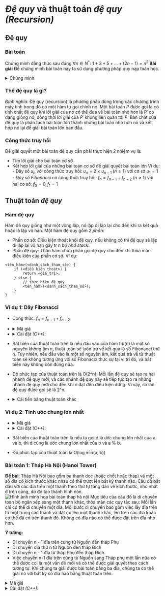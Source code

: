 # _Đệ quy_ và thuật toán _đệ quy (Recursion)_

## Đệ quy

### Bài toán

Chứng minh đẳng thức sau đúng $\forall n \in N^*$:
$1 + 3 + 5 + ... + (2n - 1) = n^2$
**Bài giải**
Để chứng minh bài toán này ta sử dụng phương pháp quy nạp toán học.

  <details>
  <summary>Chứng minh</summary>

- Bước 1: Chứng minh đẳng thức đúng với $n=1$
  Ta thấy: $1=1^2 \Rightarrow$ đẳng thức đúng với $n=1$
- Bước 2: Giả sử đẳng thức đúng với $n=k$ $(k\geqslant1)$
  $\Rightarrow 1 + 3 + 5 + ... + (2k - 1) = k^2$
- Bước 3: Chứng minh đẳng thức đúng với $n=k+1$
Ta có:
$1 + 3 + 5 + ... + [2(k+1) - 3] + [2(k + 1) - 1]$
$= 1 + 3 + 5 + ... + (2k + 2 - 3) + (2k + 2 - 1)$
$= 1 + 3 + 5 + ... + (2k -1) + (2k +1)$
$=k^2 + 2k +1$
$= (k+1)^2 \Rightarrow đpcm$.
$\rightarrow$ Phương pháp này đã sử dụng tính chất **đệ quy** để giải quyết bài toán.
</details>

### Thế đệ quy là gì?

_Định nghĩa:_ Đệ quy (recursion) là phương pháp dùng trong các chương trình máy tính trong đó có một hàm tự gọi chính nó.
Một bài toán $P$ được gọi là có tính chất đệ quy khi lời giải của nó có thể đưa về bài toán nhỏ hơn là $P'$ có dạng giống nó, đồng thời lời giải của $P'$ không liên quan tới $P$. Bản chất của đệ quy là phân tách bài toán lớn thành những bài toán nhỏ hơn nó và kết hợp nó lại để giải bài toán lớn ban đầu.

### Công thức truy hồi

Để giải quyết một bài toán đệ quy cần phải thực hiện 2 nhiệm vụ là:

- Tìm lời giải cho bài toán cơ sở
- Kết hợp lời giải của những bài toán cơ sở để giải quyết bài toán lớn
  Ví dụ: - Dãy số $u_{n}$ với công thức truy hồi:
  $u_{n} = 2 \times u_{n-1}$ $(n\geqslant1)$
  với cơ sở $u_{1} = 1$ - _Dãy số Fibonacci_ có công thức truy hồi:
  $f_{n}=f_{n-1} + f_{n-2}$ $(n\geqslant1)$
  với hai cơ sở: $f_{0} =0, f_{1} = 1$

## Thuật toán _đệ quy_

### Hàm đệ quy

Hàm đê quy giống như một vòng lặp, nó lặp đi lặp lại cho đến khi ra kết quả hoặc là lặp vô hạn.
Một hàm đệ quy gồm _2 phần_:

- Phần cơ sở: Điều kiện thoát khỏi đệ quy, nếu không có thì đệ quy sẽ lặp đi lặp lại vô hạn gây tr n _bộ nhớ stack_.
- Phần đệ quy: Thân hàm chứa phần gọi đệ quy cho đến khi thỏa mãn điều kiện của phần cơ sở.
  Ví dụ:

```
<tên_hàm>(<danh_sách_tham_số>) {
    if (<điều kiện thoát>) {
        return <giá_trị>;
    } else {
        // thực hiện đệ quy
        <tên_hàm>(<danh_sách_tham_số>);
    }
}
```

### Ví dụ 1: Dãy Fibonacci

- Công thức: $f_{n}=f_{n-1} + f_{n-2}$
- <details>
  <summary>Mã giả</summary>

  ```
  fib(n) {
    if (n <= 2) return 1;
    else return fib(n-1) + fib(n-2);
  }
  ```

  </details>

- <details>
  <summary>Cài đặt <i>(C++)</i>:</summary>

  ```
  long long fib(long long n) {
    if (n <= 2) {
      return 1;
    }
    return fib(n-1) + fib(n-2);
  }
  ```

  </details>

- Bất biến của thuật toán trên là nếu đầu vào của hàm fib(n) là một số nguyên không âm n, thuật toán sẽ luôn trả về kết quả là số Fibonacci thứ n. Tuy nhiên, nếu đầu vào là một số nguyên âm, kết quả trả về từ thuật toán sẽ không tương ứng với số Fibonacci thực sự tại vị trí đó, và bất biến này không còn đúng nữa.
- Độ phức tạp của thuật toán trên là O(2^n): Mỗi lần đệ quy sẽ tạo ra hai nhánh đệ quy mới, và các nhánh đệ quy này sẽ tiếp tục tạo ra những nhánh đệ quy mới cho đến khi n đạt đến điều kiện dừng. Vì vậy, số lần đệ quy được gọi sẽ là 2^n.
- <details>
  <summary>Cải tiến bằng thuật toán khác</summary>

  ```
  long long fib(int n) {
    long long f[n+1];
    f[0] = f[1] = f[2] = 1;
    for (int i = 3; i <= n; i++) {
      f[i] = f[i-1] + f[i-2];
    }

  return f[n];
  }
  ```

  Độ phức tạp của thuật toán là O(n)
  </details>

### Ví dụ 2: Tính ước chung lớn nhất

- <details>
    <summary>Mã giả</summary>

  ```
  gcd(a, b) {
    if (b == 0) return a;
    else return gcd(b, a mod b);
  }
  ```

  </details>

- <details>
    <summary>Cài đặt <i>(C++)</i>:</summary>
    
    ```
    long long gcd(long long a, long long b) {
      return (b == 0) ? a : gcd(b, a % b);
    }
    ```
  </details>

- Bất biến của thuật toán trên là nếu ta gọi d là ước chung lớn nhất của a và b, thì d cũng là ước chung lớn nhất của b và a % b.
- Độ phức tạp của thuật toán là O(log min(a, b))

### Bài toán 1: Tháp Hà Nội (Hanoi Tower)

**Đề bài**: Tháp Hà Nội bao gồm ba thanh dọc (hoặc chốt hoặc tháp) và một số đĩa có kích thước khác nhau có thể trượt lên bất kỳ thanh nào.
Câu đố bắt đầu với các đĩa trên một thanh theo thứ tự tăng dần về kích thước, nhỏ nhất ở trên cùng, do đó tạo thành hình nón.
<img src="https://genk.mediacdn.vn/2017/photo-1-1488855314632.png" alt="Hình ảnh minh họa bài toán tháp hà nội">
Mục tiêu của câu đố là di chuyển toàn bộ ngăn xếp sang một thanh khác, thỏa mãn các quy tắc sau:
Mỗi lần chỉ có thể di chuyển một đĩa.
Mỗi bước di chuyển bao gồm việc lấy đĩa trên từ một trong các thanh và đặt nó lên một thanh khác, lên trên các đĩa khác có thể đã có trên thanh đó.
Không có đĩa nào có thể được đặt trên đĩa nhỏ hơn.

**Ý tưởng:**

- Di chuyển n - 1 đĩa trên cùng từ Nguồn đến tháp Phụ
- Di chuyển đĩa thứ n từ Nguồn đến tháp Đích
- Di chuyển n - 1 đĩa từ tháp Phụ đến tháp Đích.
- Việc chuyển n-1 đĩa trên cùng từ Nguồn sang Tháp phụ một lần nữa có thể được coi là một vấn đề mới và có thể được giải quyết theo cách tương tự. Khi chúng ta giải được bài toán bằng ba đĩa, chúng ta có thể giải nó với bất kỳ số đĩa nào bằng thuật toán trên.

<details>
  <summary>Mã giả</summary>

```
  solve(n, source, destination, extra) {
    if (n==1) {
      print move from source to destination
    }
    solve(n-1, source, extra, destination);
    print move from source to destination;
    solve(n-1, extra, destination, source);
  }

```

</details>

<details>
  <summary>Cài đặt <i>(C++)</i>:</summary>

```
  void solve(int n, char source, char destination, char extra){
    if (n == 1) {
      cout << "Move from " << source << " to " << destination << endl;
    }
    solve(n-1, source, extra, destination);
    cout << "Move from " << source << " to " << destination << endl;

    solve(n-1, extra, destination, source);
  }

```

</details>
